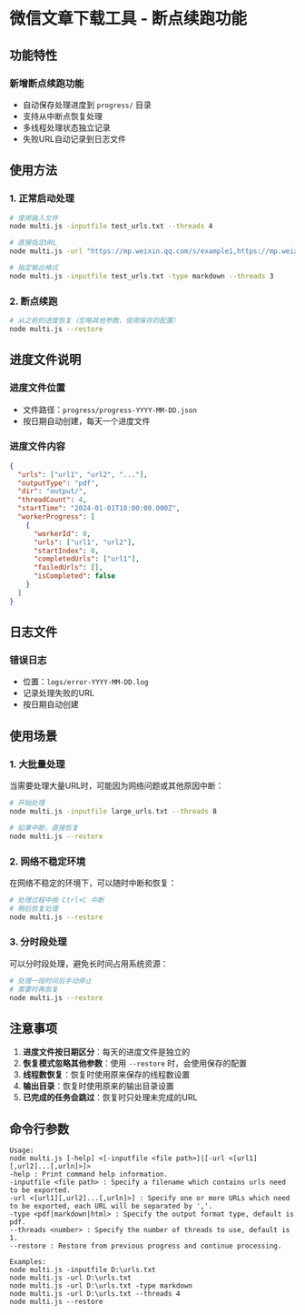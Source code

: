 # 微信文章下载工具 - 断点续跑功能

## 功能特性

### 新增断点续跑功能
- 自动保存处理进度到 `progress/` 目录
- 支持从中断点恢复处理
- 多线程处理状态独立记录
- 失败URL自动记录到日志文件

## 使用方法

### 1. 正常启动处理
```bash
# 使用输入文件
node multi.js -inputfile test_urls.txt --threads 4

# 直接指定URL
node multi.js -url "https://mp.weixin.qq.com/s/example1,https://mp.weixin.qq.com/s/example2" --threads 2

# 指定输出格式
node multi.js -inputfile test_urls.txt -type markdown --threads 3
```

### 2. 断点续跑
```bash
# 从之前的进度恢复（忽略其他参数，使用保存的配置）
node multi.js --restore
```

## 进度文件说明

### 进度文件位置
- 文件路径：`progress/progress-YYYY-MM-DD.json`
- 按日期自动创建，每天一个进度文件

### 进度文件内容
```json
{
  "urls": ["url1", "url2", "..."],
  "outputType": "pdf",
  "dir": "output/",
  "threadCount": 4,
  "startTime": "2024-01-01T10:00:00.000Z",
  "workerProgress": [
    {
      "workerId": 0,
      "urls": ["url1", "url2"],
      "startIndex": 0,
      "completedUrls": ["url1"],
      "failedUrls": [],
      "isCompleted": false
    }
  ]
}
```

## 日志文件

### 错误日志
- 位置：`logs/error-YYYY-MM-DD.log`
- 记录处理失败的URL
- 按日期自动创建

## 使用场景

### 1. 大批量处理
当需要处理大量URL时，可能因为网络问题或其他原因中断：
```bash
# 开始处理
node multi.js -inputfile large_urls.txt --threads 8

# 如果中断，直接恢复
node multi.js --restore
```

### 2. 网络不稳定环境
在网络不稳定的环境下，可以随时中断和恢复：
```bash
# 处理过程中按 Ctrl+C 中断
# 稍后恢复处理
node multi.js --restore
```

### 3. 分时段处理
可以分时段处理，避免长时间占用系统资源：
```bash
# 处理一段时间后手动停止
# 需要时再恢复
node multi.js --restore
```

## 注意事项

1. **进度文件按日期区分**：每天的进度文件是独立的
2. **恢复模式忽略其他参数**：使用 `--restore` 时，会使用保存的配置
3. **线程数恢复**：恢复时使用原来保存的线程数设置
4. **输出目录**：恢复时使用原来的输出目录设置
5. **已完成的任务会跳过**：恢复时只处理未完成的URL

## 命令行参数

```
Usage:
node multi.js [-help] <[-inputfile <file path>]|[-url <[url1][,url2]...[,urln]>]>
-help : Print command help information.
-inputfile <file path> : Specify a filename which contains urls need to be exported.
-url <[url1][,url2]...[,urln]>] : Specify one or more URLs which need to be exported, each URL will be separated by ','. 
-type <pdf|markdown|html> : Specify the output format type, default is pdf.
--threads <number> : Specify the number of threads to use, default is 1.
--restore : Restore from previous progress and continue processing.

Examples:
node multi.js -inputfile D:\urls.txt
node multi.js -url D:\urls.txt
node multi.js -url D:\urls.txt -type markdown
node multi.js -url D:\urls.txt --threads 4
node multi.js --restore
``` 